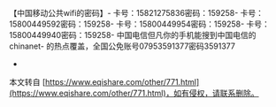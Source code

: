 【中国移动公共wifi的密码】-
卡号：15821275836密码：159258-
卡号：15800449592密码：159258-
卡号：15800449954密码：159258-
卡号：15800449940密码：159258-
中国电信但凡你的手机能搜到中国电信的chinanet-
的热点覆盖，全国公免账号07953591377密码3591377

-

本文转自 [https://www.eqishare.com/other/771.html](https://www.eqishare.com/other/771.html)，如有侵权，请联系删除。